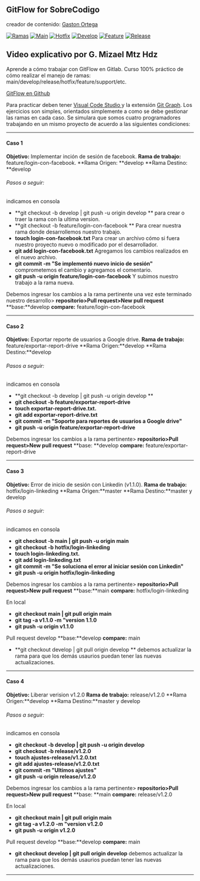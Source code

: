 

## **GitFlow for SobreCodigo**
creador de contenido:  [Gaston Ortega](https://www.instagram.com/sobrecodigo/ "Gaston Ortega")

[![Ramas](img/1GitFlow.jpeg "Ramas")](https://imgur.com/uZ9KJnd "Ramas")
[![Main](img/2GitFlow.jpeg "Main")](https://imgur.com/Ns0pDJM "Main")
[![Hotfix](img/3GitFlow.jpeg "Hotfix")](https://imgur.com/yXso3HN "Hotfix")
[![Develop](img/4GitFlow.jpeg "Develop")](https://imgur.com/DFkAkav "Develop")
[![Feature](img/5GitFlow.jpeg "Feature")](https://imgur.com/8oOjgBJ "Feature")
[![Release](img/6GitFlow.jpeg "Release")](https://imgur.com/TYOD8if "Release")



## Video explicativo por G. Mizael Mtz Hdz

Aprende a cómo trabajar con GitFlow en Gitlab. 
Curso 100% práctico de cómo realizar el manejo de ramas: main/develop/release/hotfix/feature/support/etc.

[GitFlow en Github](https://www.youtube.com/watch?v=LkYWop93S70 "GitFlow en Github")

Para practicar deben tener [Visual Code Studio ](https://code.visualstudio.com/ "Visual Code Studio ") y la extensión [Git Graph](https://marketplace.visualstudio.com/items?itemName=mhutchie.git-graph "Git Graph"). 
Los ejercicios son simples, orientados simplemente a como se debe gestionar las ramas en cada caso. Se simulara que somos cuatro programadores trabajando en un mismo proyecto de acuerdo a las siguientes condiciones: 


------------


#### **Caso 1**
**Objetivo:** Implementar inción de sesión de facebook.
**Rama de trabajo:** feature/login-con-facebook.
**Rama Origen: **develop
**Rama Destino: **develop

###### Pasos a seguir: 
indicamos en consola
- **git checkout -b develop | git push -u origin develop ** para crear o traer la rama con la ultima version.
- **git checkout -b feature/login-con-facebook ** Para crear nuestra rama donde desarrollemos nuestro trabajo. 
- **touch login-con-facebook.txt**  Para crear un archivo cómo si fuera nuestro proyecto nuevo o modificado por el desarrollador. 
- **git add login-con-facebook.txt** Agregamos los cambios realizados en el nuevo archivo. 
- **git commit -m "Se implementó nuevo inicio de sesión"** comprometemos el cambio y agregamos el comentario.
- **git push -u origin feature/login-con-facebook**  Y subimos nuestro trabajo a la rama nueva. 

Debemos ingresar los cambios a la rama pertinente una vez este terminado nuestro desarrollo>
**repositorio>Pull request>New pull request**
**base:**develop
**compare:** feature/login-con-facebook

------------


#### **Caso 2**
**Objetivo:** Exportar reporte de usuarios a Google drive. 
**Rama de trabajo:** feature/exportar-report-drive
**Rama Origen:**develop
**Rama Destino:**develop

###### Pasos a seguir: 
indicamos en consola
- **git checkout -b develop | git push -u origin develop ** 
- **git checkout -b feature/exportar-report-drive**
- **touch exportar-report-drive.txt.** 
- **git add exportar-report-drive.txt** 
- **git commit -m "Soporte para reportes de usuarios a Google drive"** 
- **git push -u origin feature/exportar-report-drive**  

Debemos ingresar los cambios a la rama pertinente>
**repositorio>Pull request>New pull request**
**base: **develop
**compare:** feature/exportar-report-drive

------------




#### **Caso 3**
**Objetivo:** Error de inicio de sesión con Linkedin (v1.1.0). 
**Rama de trabajo:** hotfix/login-linkeding
**Rama Origen:**master
**Rama Destino:**master y develop
###### Pasos a seguir: 

indicamos en consola
- **git checkout -b main | git push -u origin main** 
- **git checkout -b hotfix/login-linkeding** 
- **touch login-linkeding.txt.**  
- **git add login-linkeding.txt**
- **git commit -m "Se soluciona el error al iniciar sesión con Linkedin"** 
- **git push -u origin hotfix/login-linkeding**  

Debemos ingresar los cambios a la rama pertinente>
**repositorio>Pull request>New pull request**
**base:**main
**compare:** hotfix/login-linkeding

En local
- **git checkout main  | git pull origin main**
- **git tag -a v1.1.0 -m "version 1.1.0**
- **git push -u origin v1.1.0**

Pull request develop
**base:**develop
**compare:** main
- **git checkout develop | git pull origin develop **  debemos actualizar la rama para que los demás usaurios puedan tener las nuevas actualizaciones.

------------

#### **Caso 4**
**Objetivo:** Liberar verision v1.2.0 
**Rama de trabajo:** release/v1.2.0
**Rama Origen:**develop
**Rama Destino:**master y develop

###### Pasos a seguir: 
indicamos en consola
- **git checkout -b develop | git push -u origin develop** 
- **git checkout -b release/v1.2.0**
- **touch ajustes-release/v1.2.0.txt** 
- **git add ajustes-release/v1.2.0.txt** 
- **git commit -m "Ultimos ajustes"** 
- **git push -u origin release/v1.2.0**  

Debemos ingresar los cambios a la rama pertinente>
**repositorio>Pull request>New pull request**
**base: **main
**compare:** release/v1.2.0

En local
- **git checkout main  | git pull origin main**
- **git tag -a v1.2.0 -m "version v1.2.0**
- **git push -u origin v1.2.0**

Pull request develop
**base:**develop
**compare:** main
- **git checkout develop | git pull origin develop**  debemos actualizar la rama para que los demás usaurios puedan tener las nuevas actualizaciones.

------------

